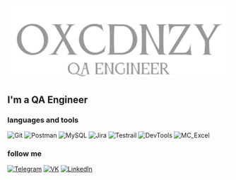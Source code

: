 ![Header](https://github.com/vazhgin/vazhgin/blob/main/assets/photo_2025-06-21_14-09-19.jpg)

## I'm a QA Engineer

### languages and tools
![Git](https://img.shields.io/badge/-Git-white?style=for-the-badge&logo=Git&logoColor=F05032)
![Postman](https://img.shields.io/badge/-Postman-white?style=for-the-badge&logo=Postman&logoColor=FF6C37)
![MySQL](https://img.shields.io/badge/-MySQL-white?style=for-the-badge&logo=MySQL&logoColor=4479A1)
![Jira](https://img.shields.io/badge/-Jira-white?style=for-the-badge&logo=Jira&logoColor=0052CC)
![Testrail](https://img.shields.io/badge/-Testrail-white?style=for-the-badge&logo=Testrail&logoColor=65C179)
![DevTools](https://img.shields.io/badge/-DevTools-white?style=for-the-badge&logo=Devtools&logoColor=65C179)
![MC_Excel](https://img.shields.io/badge/-MC_Excel-white?style=for-the-badge&logo=Excel&logoColor=65C179)


### follow me
[![Telegram](https://img.shields.io/badge/-Telegram-black?style=for-the-badge&logo=Telegram&logoColor=26A5E4)](https://t.me/agonysia)
[![VK](https://img.shields.io/badge/-VK-black?style=for-the-badge&logo=VK&logoColor=0077FF)](https://vk.com/unkn0o0w)
[![LinkedIn](https://img.shields.io/badge/-LinkedIn-black?style=for-the-badge&logo=LinkedIn&logoColor=0077FF)](https://www.linkedin.com/in/oxcdnzy/)